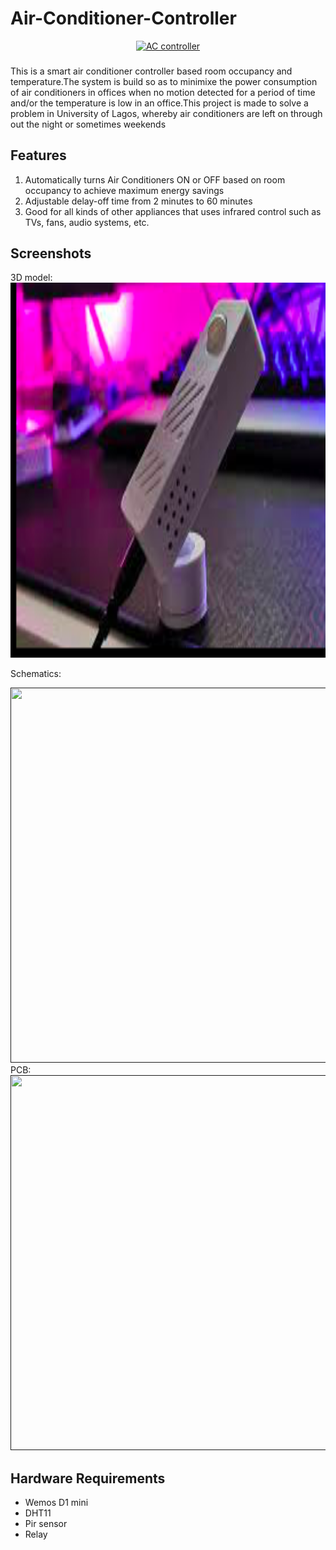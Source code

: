 # Air-Conditioner-Controller

<p align="center">
    <a href="" rel="noopener">
        <img width=200px height=200px src = "" alt="AC controller">
    </a>
</p>

<h3 align="center"></h3>



This is a smart air conditioner controller based room occupancy and temperature.The system is build so as to minimixe the power consumption of air conditioners in offices when no motion detected for a period of time and/or the temperature is low in an office.This project is made to solve a problem in University of Lagos, whereby air conditioners are left on through out the night or sometimes weekends

## Features

1. Automatically turns Air Conditioners ON or OFF based on room occupancy to achieve maximum energy savings
2. Adjustable delay-off time from 2 minutes to 60 minutes
3. Good for all kinds of other appliances that uses infrared control such as TVs, fans, audio systems, etc.






## Screenshots

3D model:
<a href="" rel="noopener">
        <img width=1000px height=600px src = "https://github.com/aliyou-sn/Air-Conditioner-Controller/blob/main/3D/Screenshot%202023-07-09%20at%209.47.42%20PM.png" alt="">
    </a>

Schematics:

<a href="" rel="noopener">
        <img width=1000px height=600px src = "" alt="">
    </a>
PCB:

<a href="" rel="noopener">
        <img width=1000px height=600px src = "" alt="">
    </a>



## Hardware Requirements

* Wemos D1 mini
* DHT11
* Pir sensor
* Relay
